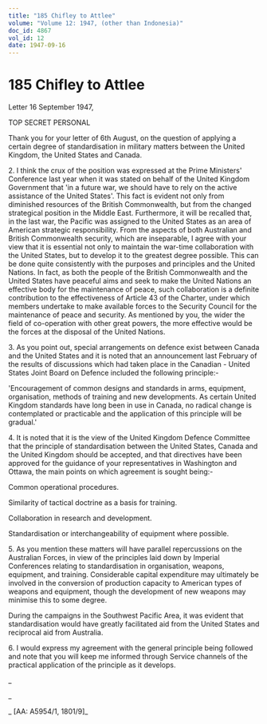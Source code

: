 ```yaml
---
title: "185 Chifley to Attlee"
volume: "Volume 12: 1947, (other than Indonesia)"
doc_id: 4867
vol_id: 12
date: 1947-09-16
---
```


# 185 Chifley to Attlee

Letter 16 September 1947,

TOP SECRET PERSONAL

Thank you for your letter of 6th August, on the question of applying a certain degree of standardisation in military matters between the United Kingdom, the United States and Canada.

2\. I think the crux of the position was expressed at the Prime Ministers' Conference last year when it was stated on behalf of the United Kingdom Government that 'in a future war, we should have to rely on the active assistance of the United States'. This fact is evident not only from diminished resources of the British Commonwealth, but from the changed strategical position in the Middle East. Furthermore, it will be recalled that, in the last war, the Pacific was assigned to the United States as an area of American strategic responsibility. From the aspects of both Australian and British Commonwealth security, which are inseparable, I agree with your view that it is essential not only to maintain the war-time collaboration with the United States, but to develop it to the greatest degree possible. This can be done quite consistently with the purposes and principles and the United Nations. In fact, as both the people of the British Commonwealth and the United States have peaceful aims and seek to make the United Nations an effective body for the maintenance of peace, such collaboration is a definite contribution to the effectiveness of Article 43 of the Charter, under which members undertake to make available forces to the Security Council for the maintenance of peace and security. As mentioned by you, the wider the field of co-operation with other great powers, the more effective would be the forces at the disposal of the United Nations.

3\. As you point out, special arrangements on defence exist between Canada and the United States and it is noted that an announcement last February of the results of discussions which had taken place in the Canadian - United States Joint Board on Defence included the following principle:-

'Encouragement of common designs and standards in arms, equipment, organisation, methods of training and new developments. As certain United Kingdom standards have long been in use in Canada, no radical change is contemplated or practicable and the application of this principle will be gradual.'

4\. It is noted that it is the view of the United Kingdom Defence Committee that the principle of standardisation between the United States, Canada and the United Kingdom should be accepted, and that directives have been approved for the guidance of your representatives in Washington and Ottawa, the main points on which agreement is sought being:-

Common operational procedures.

Similarity of tactical doctrine as a basis for training.

Collaboration in research and development.

Standardisation or interchangeability of equipment where possible.

5\. As you mention these matters will have parallel repercussions on the Australian Forces, in view of the principles laid down by Imperial Conferences relating to standardisation in organisation, weapons, equipment, and training. Considerable capital expenditure may ultimately be involved in the conversion of production capacity to American types of weapons and equipment, though the development of new weapons may minimise this to some degree.

During the campaigns in the Southwest Pacific Area, it was evident that standardisation would have greatly facilitated aid from the United States and reciprocal aid from Australia.

6\. I would express my agreement with the general principle being followed and note that you will keep me informed through Service channels of the practical application of the principle as it develops.

_

_

_ [AA: A5954/1, 1801/9]_
